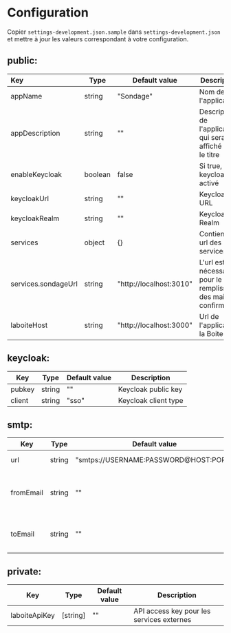# Configuration

Copier `settings-development.json.sample` dans `settings-development.json` et mettre à jour les valeurs correspondant à votre configuration.

## public:

| Key                 | Type    | Default value           | Description                                                        |
| :------------------ | ------- | ----------------------- | ------------------------------------------------------------------ |
| appName             | string  | "Sondage"               | Nom de l'application                                               |
| appDescription      | string  | ""                      | Description de l'application qui sera affiché sous le titre        |
| enableKeycloak      | boolean | false                   | Si true, keycloak est activé                                       |
| keycloakUrl         | string  | ""                      | Keycloak URL                                                       |
| keycloakRealm       | string  | ""                      | Keycloak Realm                                                     |
| services            | object  | {}                      | Contient les url des services                                      |
| services.sondageUrl | string  | "http://localhost:3010" | L'url est nécessaire pour le remplissage des mails de confirmation |
| laboiteHost         | string  | "http://localhost:3000" | Url de l'application la Boite                                      |

## keycloak:

| Key    | Type   | Default value | Description          |
| ------ | ------ | ------------- | -------------------- |
| pubkey | string | ""            | Keycloak public key  |
| client | string | "sso"         | Keycloak client type |

## smtp:

| Key       | Type   | Default value                         | Description                                 |
| --------- | ------ | ------------------------------------- | ------------------------------------------- |
| url       | string | "smtps://USERNAME:PASSWORD@HOST:PORT" | SMTP server URI                             |
| fromEmail | string | ""                                    | Valeur par défaut "from" du mail de contact |
| toEmail   | string | ""                                    | Valeur par défaut "to" du mail de contact   |

## private:

| Key           | Type     | Default value | Description                               |
| ------------- | -------- | ------------- | ----------------------------------------- |
| laboiteApiKey | [string] | ""            | API access key pour les services externes |
